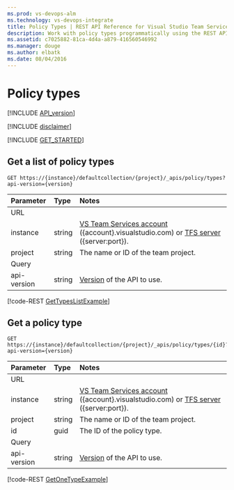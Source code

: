 ```yaml
---
ms.prod: vs-devops-alm
ms.technology: vs-devops-integrate
title: Policy Types | REST API Reference for Visual Studio Team Services and Team Foundation Server
description: Work with policy types programmatically using the REST APIs for Visual Studio Team Services and Team Foundation Server.
ms.assetid: c7025882-81ca-4d4a-a879-416560546992
ms.manager: douge
ms.author: elbatk
ms.date: 08/04/2016
---
```


# Policy types
[!INCLUDE [API_version](../_data/version2-preview1.md)]

[!INCLUDE [disclaimer](../_data/disclaimer.md)]

[!INCLUDE [GET_STARTED](../_data/get-started.md)]

## Get a list of policy types

```no-highlight
GET https://{instance}/defaultcollection/{project}/_apis/policy/types?api-version={version}
```

| Parameter     | Type   | Notes
|:--------------|:-------|:----------------------------------------------------------------------------------------------------------------------------
| URL
| instance      | string | [VS Team Services account](/integrate/get-started/rest/basics.md#vs-team-services) ({account}.visualstudio.com) or [TFS server](/integrate/get-started/rest/basics.md#tfs) ({server:port}).
| project       | string | The name or ID of the team project.
| Query
| api-version   | string | [Version](../../get-started/rest/basics.md#versions) of the API to use.


[!code-REST [GetTypesListExample](./_data/types/GET__policy_types.json)]

## Get a policy type

```no-highlight
GET https://{instance}/defaultcollection/{project}/_apis/policy/types/{id}?api-version={version}
```

| Parameter     | Type   | Notes
|:--------------|:-------|:----------------------------------------------------------------------------------------------------------------------------
| URL
| instance      | string | [VS Team Services account](/integrate/get-started/rest/basics.md#vs-team-services) ({account}.visualstudio.com) or [TFS server](/integrate/get-started/rest/basics.md#tfs) ({server:port}).
| project       | string | The name or ID of the team project.
| id            | guid   | The ID of the policy type.
| Query
| api-version   | string | [Version](../../get-started/rest/basics.md#versions) of the API to use.

[!code-REST [GetOneTypeExample](./_data/types/GET__policy_types__policyId_.json)]